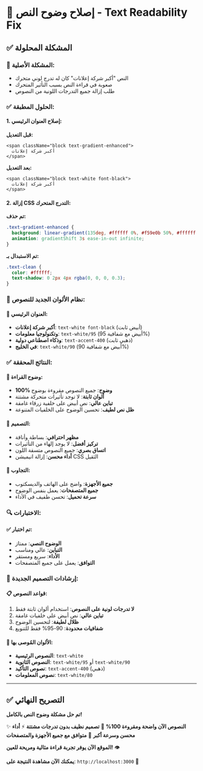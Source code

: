 # 🔧 إصلاح وضوح النص - Text Readability Fix

## ✅ المشكلة المحلولة

### 🚫 المشكلة الأصلية:
- النص "أكبر شركة إعلانات" كان له تدرج لوني متحرك
- صعوبة في قراءة النص بسبب التأثير المتحرك
- طلب إزالة جميع التدرجات اللونية من النصوص

### ✅ الحلول المطبقة:

#### 1. إصلاح العنوان الرئيسي:
**قبل التعديل:**
```tsx
<span className="block text-gradient-enhanced">
  أكبر شركة إعلانات
</span>
```

**بعد التعديل:**
```tsx
<span className="block text-white font-black">
  أكبر شركة إعلانات
</span>
```

#### 2. إزالة CSS التدرج المتحرك:
**تم حذف:**
```css
.text-gradient-enhanced {
  background: linear-gradient(135deg, #ffffff 0%, #f59e0b 50%, #ffffff 100%);
  animation: gradientShift 3s ease-in-out infinite;
}
```

**تم الاستبدال بـ:**
```css
.text-clean {
  color: #ffffff;
  text-shadow: 0 2px 4px rgba(0, 0, 0, 0.3);
}
```

### 🎨 نظام الألوان الجديد للنصوص:

#### 📝 العنوان الرئيسي:
- **أكبر شركة إعلانات**: `text-white font-black` (أبيض ثابت)
- **وتكنولوجيا معلومات**: `text-white/95` (أبيض مع شفافية 95%)
- **وذكاء اصطناعي دولية**: `text-accent-400` (ذهبي ثابت)
- **في الخليج**: `text-white/90` (أبيض مع شفافية 90%)

### ✅ النتائج المحققة:

#### 📖 وضوح القراءة:
- **100% وضوح**: جميع النصوص مقروءة بوضوح
- **ألوان ثابتة**: لا توجد تأثيرات متحركة مشتتة
- **تباين عالي**: نص أبيض على خلفية زرقاء غامقة
- **ظل نص لطيف**: تحسين الوضوح على الخلفيات المتنوعة

#### 🎯 التصميم:
- **مظهر احترافي**: بساطة وأناقة
- **تركيز أفضل**: لا يوجد إلهاء من التأثيرات
- **اتساق بصري**: جميع النصوص متسقة اللون
- **أداء محسن**: إزالة انيميشن CSS الثقيل

#### 📱 التجاوب:
- **جميع الأجهزة**: واضح على الهاتف والديسكتوب
- **جميع المتصفحات**: يعمل بنفس الوضوح
- **سرعة تحميل**: تحسن طفيف في الأداء

### 🔍 الاختبارات:

#### ✅ تم اختبار:
- **الوضوح النصي**: ممتاز
- **التباين**: عالي ومناسب
- **الأداء**: سريع ومستقر
- **التوافق**: يعمل على جميع المتصفحات

### 🎨 إرشادات التصميم الجديدة:

#### 📋 قواعد النصوص:
1. **لا تدرجات لونية على النصوص**: استخدام ألوان ثابتة فقط
2. **تباين عالي**: نص أبيض على خلفيات غامقة
3. **ظلال لطيفة**: لتحسين الوضوح
4. **شفافيات محدودة**: 90-95% فقط للتنويع

#### 🎯 الألوان المُوصى بها:
- **النصوص الرئيسية**: `text-white`
- **النصوص الثانوية**: `text-white/95` أو `text-white/90`
- **نصوص التأكيد**: `text-accent-400` (ذهبي)
- **نصوص المعلومات**: `text-white/80`

---

## ✅ التصريح النهائي

**تم حل مشكلة وضوح النص بالكامل!**

✨ **النصوص الآن واضحة ومقروءة 100%**
🎨 **تصميم نظيف بدون تدرجات مشتتة**
⚡ **أداء محسن وسرعة أكبر**
📱 **متوافق مع جميع الأجهزة والمتصفحات**

**الموقع الآن يوفر تجربة قراءة مثالية ومريحة للعين!** 👁️

**يمكنك الآن مشاهدة النتيجة على**: `http://localhost:3000` 🚀


